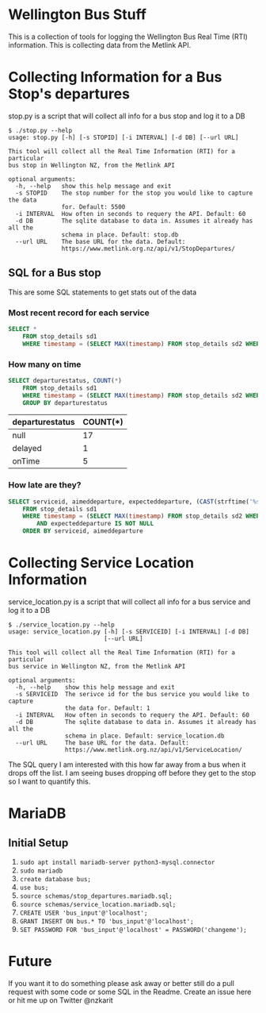 # Wellington Bus Stuff

This is a collection of tools for logging the Wellington Bus Real Time (RTI) information. This is collecting data from the Metlink API.

# Collecting Information for a Bus Stop's departures
stop.py is a script that will collect all info for a bus stop and log it to a DB

```
$ ./stop.py --help
usage: stop.py [-h] [-s STOPID] [-i INTERVAL] [-d DB] [--url URL]

This tool will collect all the Real Time Information (RTI) for a particular
bus stop in Wellington NZ, from the Metlink API

optional arguments:
  -h, --help   show this help message and exit
  -s STOPID    The stop number for the stop you would like to capture the data
               for. Default: 5500
  -i INTERVAL  How often in seconds to requery the API. Default: 60
  -d DB        The sqlite database to data in. Assumes it already has all the
               schema in place. Default: stop.db
  --url URL    The base URL for the data. Default:
               https://www.metlink.org.nz/api/v1/StopDepartures/
```

## SQL for a Bus stop
This are some SQL statements to get stats out of the data
### Most recent record for each service
```sql
SELECT *
	FROM stop_details sd1
	WHERE timestamp = (SELECT MAX(timestamp) FROM stop_details sd2 WHERE sd1.aimeddeparture = sd2.aimeddeparture)
```
### How many on time
```sql
SELECT departurestatus, COUNT(*)
	FROM stop_details sd1
	WHERE timestamp = (SELECT MAX(timestamp) FROM stop_details sd2 WHERE sd1.aimeddeparture = sd2.aimeddeparture)
	GROUP BY departurestatus
```
departurestatus | COUNT(*)
----------------|---------
null | 17
delayed | 1
onTime | 5

### How late are they?
```sql
SELECT serviceid, aimeddeparture, expecteddeparture, (CAST(strftime('%s', expecteddeparture) as integer) - CAST(strftime('%s', aimeddeparture) as integer)) AS delay
	FROM stop_details sd1
	WHERE timestamp = (SELECT MAX(timestamp) FROM stop_details sd2 WHERE sd1.aimeddeparture = sd2.aimeddeparture)
		AND expecteddeparture IS NOT NULL
	ORDER BY serviceid, aimeddeparture
```

# Collecting Service Location Information
service\_location.py is a script that will collect all info for a bus service and log it to a DB

```
$ ./service_location.py --help
usage: service_location.py [-h] [-s SERVICEID] [-i INTERVAL] [-d DB]
                           [--url URL]

This tool will collect all the Real Time Information (RTI) for a particular
bus service in Wellington NZ, from the Metlink API

optional arguments:
  -h, --help    show this help message and exit
  -s SERVICEID  The serivce id for the bus service you would like to capture
                the data for. Default: 1
  -i INTERVAL   How often in seconds to requery the API. Default: 60
  -d DB         The sqlite database to data in. Assumes it already has all the
                schema in place. Default: service_location.db
  --url URL     The base URL for the data. Default:
                https://www.metlink.org.nz/api/v1/ServiceLocation/
```

The SQL query I am interested with this how far away from a bus when it drops off the list. I am seeing buses dropping off before they get to the stop so I want to quantify this.

# MariaDB

## Initial Setup
1. `sudo apt install mariadb-server python3-mysql.connector`
1. `sudo mariadb`
1. `create database bus;`
1. `use bus;`
1. `source schemas/stop_departures.mariadb.sql;`
1. `source schemas/service_location.mariadb.sql;`
1. `CREATE USER 'bus_input'@'localhost';`
1. `GRANT INSERT ON bus.* TO 'bus_input'@'localhost';`
1. `SET PASSWORD FOR 'bus_input'@'localhost' = PASSWORD('changeme');`

# Future
If you want it to do something please ask away or better still do a pull request with some code or some SQL in the Readme. Create an issue here or hit me up on Twitter @nzkarit
